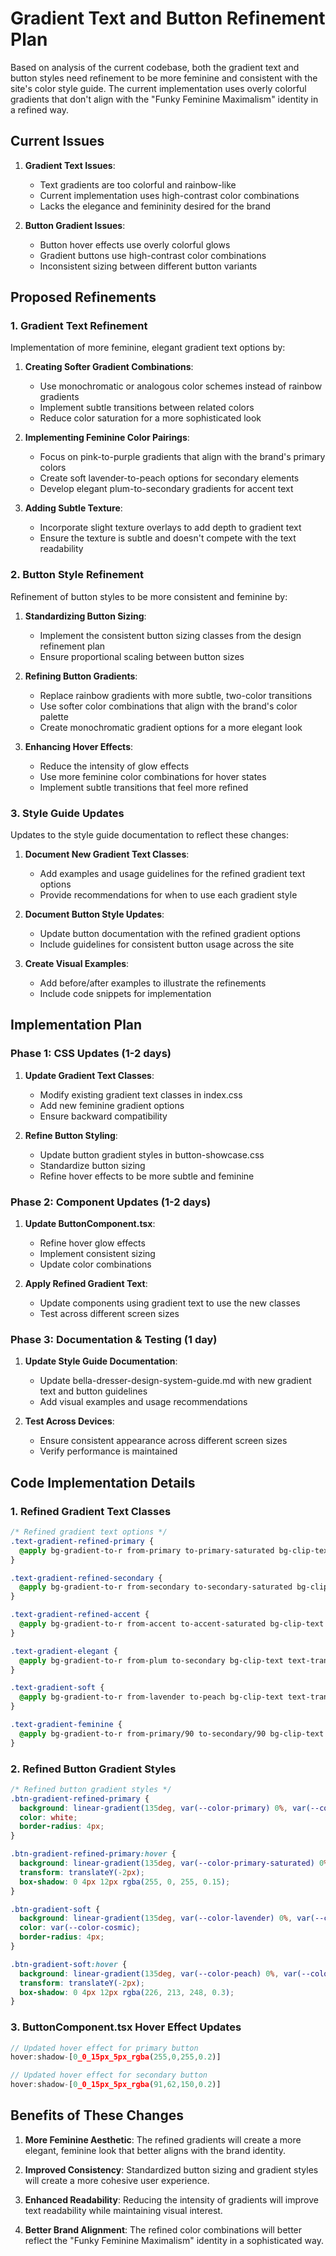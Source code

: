 # Gradient Text and Button Refinement Plan

Based on analysis of the current codebase, both the gradient text and button styles need refinement to be more feminine and consistent with the site's color style guide. The current implementation uses overly colorful gradients that don't align with the "Funky Feminine Maximalism" identity in a refined way.

## Current Issues

1. **Gradient Text Issues**:
   - Text gradients are too colorful and rainbow-like
   - Current implementation uses high-contrast color combinations
   - Lacks the elegance and femininity desired for the brand

2. **Button Gradient Issues**:
   - Button hover effects use overly colorful glows
   - Gradient buttons use high-contrast color combinations
   - Inconsistent sizing between different button variants

## Proposed Refinements

### 1. Gradient Text Refinement

Implementation of more feminine, elegant gradient text options by:

1. **Creating Softer Gradient Combinations**:
   - Use monochromatic or analogous color schemes instead of rainbow gradients
   - Implement subtle transitions between related colors
   - Reduce color saturation for a more sophisticated look

2. **Implementing Feminine Color Pairings**:
   - Focus on pink-to-purple gradients that align with the brand's primary colors
   - Create soft lavender-to-peach options for secondary elements
   - Develop elegant plum-to-secondary gradients for accent text

3. **Adding Subtle Texture**:
   - Incorporate slight texture overlays to add depth to gradient text
   - Ensure the texture is subtle and doesn't compete with the text readability

### 2. Button Style Refinement

Refinement of button styles to be more consistent and feminine by:

1. **Standardizing Button Sizing**:
   - Implement the consistent button sizing classes from the design refinement plan
   - Ensure proportional scaling between button sizes

2. **Refining Button Gradients**:
   - Replace rainbow gradients with more subtle, two-color transitions
   - Use softer color combinations that align with the brand's color palette
   - Create monochromatic gradient options for a more elegant look

3. **Enhancing Hover Effects**:
   - Reduce the intensity of glow effects
   - Use more feminine color combinations for hover states
   - Implement subtle transitions that feel more refined

### 3. Style Guide Updates

Updates to the style guide documentation to reflect these changes:

1. **Document New Gradient Text Classes**:
   - Add examples and usage guidelines for the refined gradient text options
   - Provide recommendations for when to use each gradient style

2. **Document Button Style Updates**:
   - Update button documentation with the refined gradient options
   - Include guidelines for consistent button usage across the site

3. **Create Visual Examples**:
   - Add before/after examples to illustrate the refinements
   - Include code snippets for implementation

## Implementation Plan

### Phase 1: CSS Updates (1-2 days)

1. **Update Gradient Text Classes**:
   - Modify existing gradient text classes in index.css
   - Add new feminine gradient options
   - Ensure backward compatibility

2. **Refine Button Styling**:
   - Update button gradient styles in button-showcase.css
   - Standardize button sizing
   - Refine hover effects to be more subtle and feminine

### Phase 2: Component Updates (1-2 days)

1. **Update ButtonComponent.tsx**:
   - Refine hover glow effects
   - Implement consistent sizing
   - Update color combinations

2. **Apply Refined Gradient Text**:
   - Update components using gradient text to use the new classes
   - Test across different screen sizes

### Phase 3: Documentation & Testing (1 day)

1. **Update Style Guide Documentation**:
   - Update bella-dresser-design-system-guide.md with new gradient text and button guidelines
   - Add visual examples and usage recommendations

2. **Test Across Devices**:
   - Ensure consistent appearance across different screen sizes
   - Verify performance is maintained

## Code Implementation Details

### 1. Refined Gradient Text Classes

```css
/* Refined gradient text options */
.text-gradient-refined-primary {
  @apply bg-gradient-to-r from-primary to-primary-saturated bg-clip-text text-transparent;
}

.text-gradient-refined-secondary {
  @apply bg-gradient-to-r from-secondary to-secondary-saturated bg-clip-text text-transparent;
}

.text-gradient-refined-accent {
  @apply bg-gradient-to-r from-accent to-accent-saturated bg-clip-text text-transparent;
}

.text-gradient-elegant {
  @apply bg-gradient-to-r from-plum to-secondary bg-clip-text text-transparent;
}

.text-gradient-soft {
  @apply bg-gradient-to-r from-lavender to-peach bg-clip-text text-transparent;
}

.text-gradient-feminine {
  @apply bg-gradient-to-r from-primary/90 to-secondary/90 bg-clip-text text-transparent;
}
```

### 2. Refined Button Gradient Styles

```css
/* Refined button gradient styles */
.btn-gradient-refined-primary {
  background: linear-gradient(135deg, var(--color-primary) 0%, var(--color-secondary) 100%);
  color: white;
  border-radius: 4px;
}

.btn-gradient-refined-primary:hover {
  background: linear-gradient(135deg, var(--color-primary-saturated) 0%, var(--color-secondary-saturated) 100%);
  transform: translateY(-2px);
  box-shadow: 0 4px 12px rgba(255, 0, 255, 0.15);
}

.btn-gradient-soft {
  background: linear-gradient(135deg, var(--color-lavender) 0%, var(--color-peach) 100%);
  color: var(--color-cosmic);
  border-radius: 4px;
}

.btn-gradient-soft:hover {
  background: linear-gradient(135deg, var(--color-peach) 0%, var(--color-lavender) 100%);
  transform: translateY(-2px);
  box-shadow: 0 4px 12px rgba(226, 213, 248, 0.3);
}
```

### 3. ButtonComponent.tsx Hover Effect Updates

```typescript
// Updated hover effect for primary button
hover:shadow-[0_0_15px_5px_rgba(255,0,255,0.2)]

// Updated hover effect for secondary button
hover:shadow-[0_0_15px_5px_rgba(91,62,150,0.2)]
```

## Benefits of These Changes

1. **More Feminine Aesthetic**: The refined gradients will create a more elegant, feminine look that better aligns with the brand identity.

2. **Improved Consistency**: Standardized button sizing and gradient styles will create a more cohesive user experience.

3. **Enhanced Readability**: Reducing the intensity of gradients will improve text readability while maintaining visual interest.

4. **Better Brand Alignment**: The refined color combinations will better reflect the "Funky Feminine Maximalism" identity in a sophisticated way.